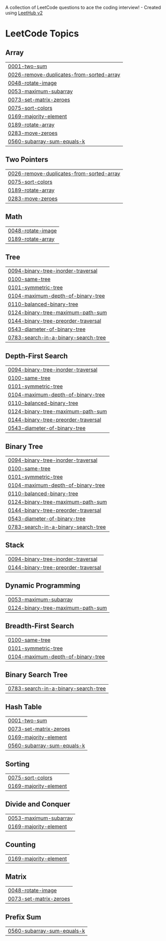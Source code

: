 A collection of LeetCode questions to ace the coding interview! - Created using [LeetHub v2](https://github.com/arunbhardwaj/LeetHub-2.0)
<!---LeetCode Topics Start-->
# LeetCode Topics
## Array
|  |
| ------- |
| [0001-two-sum](https://github.com/Jitendrasharma7375/Leetcode-Codes/tree/master/0001-two-sum) |
| [0026-remove-duplicates-from-sorted-array](https://github.com/Jitendrasharma7375/Leetcode-Codes/tree/master/0026-remove-duplicates-from-sorted-array) |
| [0048-rotate-image](https://github.com/Jitendrasharma7375/Leetcode-Codes/tree/master/0048-rotate-image) |
| [0053-maximum-subarray](https://github.com/Jitendrasharma7375/Leetcode-Codes/tree/master/0053-maximum-subarray) |
| [0073-set-matrix-zeroes](https://github.com/Jitendrasharma7375/Leetcode-Codes/tree/master/0073-set-matrix-zeroes) |
| [0075-sort-colors](https://github.com/Jitendrasharma7375/Leetcode-Codes/tree/master/0075-sort-colors) |
| [0169-majority-element](https://github.com/Jitendrasharma7375/Leetcode-Codes/tree/master/0169-majority-element) |
| [0189-rotate-array](https://github.com/Jitendrasharma7375/Leetcode-Codes/tree/master/0189-rotate-array) |
| [0283-move-zeroes](https://github.com/Jitendrasharma7375/Leetcode-Codes/tree/master/0283-move-zeroes) |
| [0560-subarray-sum-equals-k](https://github.com/Jitendrasharma7375/Leetcode-Codes/tree/master/0560-subarray-sum-equals-k) |
## Two Pointers
|  |
| ------- |
| [0026-remove-duplicates-from-sorted-array](https://github.com/Jitendrasharma7375/Leetcode-Codes/tree/master/0026-remove-duplicates-from-sorted-array) |
| [0075-sort-colors](https://github.com/Jitendrasharma7375/Leetcode-Codes/tree/master/0075-sort-colors) |
| [0189-rotate-array](https://github.com/Jitendrasharma7375/Leetcode-Codes/tree/master/0189-rotate-array) |
| [0283-move-zeroes](https://github.com/Jitendrasharma7375/Leetcode-Codes/tree/master/0283-move-zeroes) |
## Math
|  |
| ------- |
| [0048-rotate-image](https://github.com/Jitendrasharma7375/Leetcode-Codes/tree/master/0048-rotate-image) |
| [0189-rotate-array](https://github.com/Jitendrasharma7375/Leetcode-Codes/tree/master/0189-rotate-array) |
## Tree
|  |
| ------- |
| [0094-binary-tree-inorder-traversal](https://github.com/Jitendrasharma7375/Leetcode-Codes/tree/master/0094-binary-tree-inorder-traversal) |
| [0100-same-tree](https://github.com/Jitendrasharma7375/Leetcode-Codes/tree/master/0100-same-tree) |
| [0101-symmetric-tree](https://github.com/Jitendrasharma7375/Leetcode-Codes/tree/master/0101-symmetric-tree) |
| [0104-maximum-depth-of-binary-tree](https://github.com/Jitendrasharma7375/Leetcode-Codes/tree/master/0104-maximum-depth-of-binary-tree) |
| [0110-balanced-binary-tree](https://github.com/Jitendrasharma7375/Leetcode-Codes/tree/master/0110-balanced-binary-tree) |
| [0124-binary-tree-maximum-path-sum](https://github.com/Jitendrasharma7375/Leetcode-Codes/tree/master/0124-binary-tree-maximum-path-sum) |
| [0144-binary-tree-preorder-traversal](https://github.com/Jitendrasharma7375/Leetcode-Codes/tree/master/0144-binary-tree-preorder-traversal) |
| [0543-diameter-of-binary-tree](https://github.com/Jitendrasharma7375/Leetcode-Codes/tree/master/0543-diameter-of-binary-tree) |
| [0783-search-in-a-binary-search-tree](https://github.com/Jitendrasharma7375/Leetcode-Codes/tree/master/0783-search-in-a-binary-search-tree) |
## Depth-First Search
|  |
| ------- |
| [0094-binary-tree-inorder-traversal](https://github.com/Jitendrasharma7375/Leetcode-Codes/tree/master/0094-binary-tree-inorder-traversal) |
| [0100-same-tree](https://github.com/Jitendrasharma7375/Leetcode-Codes/tree/master/0100-same-tree) |
| [0101-symmetric-tree](https://github.com/Jitendrasharma7375/Leetcode-Codes/tree/master/0101-symmetric-tree) |
| [0104-maximum-depth-of-binary-tree](https://github.com/Jitendrasharma7375/Leetcode-Codes/tree/master/0104-maximum-depth-of-binary-tree) |
| [0110-balanced-binary-tree](https://github.com/Jitendrasharma7375/Leetcode-Codes/tree/master/0110-balanced-binary-tree) |
| [0124-binary-tree-maximum-path-sum](https://github.com/Jitendrasharma7375/Leetcode-Codes/tree/master/0124-binary-tree-maximum-path-sum) |
| [0144-binary-tree-preorder-traversal](https://github.com/Jitendrasharma7375/Leetcode-Codes/tree/master/0144-binary-tree-preorder-traversal) |
| [0543-diameter-of-binary-tree](https://github.com/Jitendrasharma7375/Leetcode-Codes/tree/master/0543-diameter-of-binary-tree) |
## Binary Tree
|  |
| ------- |
| [0094-binary-tree-inorder-traversal](https://github.com/Jitendrasharma7375/Leetcode-Codes/tree/master/0094-binary-tree-inorder-traversal) |
| [0100-same-tree](https://github.com/Jitendrasharma7375/Leetcode-Codes/tree/master/0100-same-tree) |
| [0101-symmetric-tree](https://github.com/Jitendrasharma7375/Leetcode-Codes/tree/master/0101-symmetric-tree) |
| [0104-maximum-depth-of-binary-tree](https://github.com/Jitendrasharma7375/Leetcode-Codes/tree/master/0104-maximum-depth-of-binary-tree) |
| [0110-balanced-binary-tree](https://github.com/Jitendrasharma7375/Leetcode-Codes/tree/master/0110-balanced-binary-tree) |
| [0124-binary-tree-maximum-path-sum](https://github.com/Jitendrasharma7375/Leetcode-Codes/tree/master/0124-binary-tree-maximum-path-sum) |
| [0144-binary-tree-preorder-traversal](https://github.com/Jitendrasharma7375/Leetcode-Codes/tree/master/0144-binary-tree-preorder-traversal) |
| [0543-diameter-of-binary-tree](https://github.com/Jitendrasharma7375/Leetcode-Codes/tree/master/0543-diameter-of-binary-tree) |
| [0783-search-in-a-binary-search-tree](https://github.com/Jitendrasharma7375/Leetcode-Codes/tree/master/0783-search-in-a-binary-search-tree) |
## Stack
|  |
| ------- |
| [0094-binary-tree-inorder-traversal](https://github.com/Jitendrasharma7375/Leetcode-Codes/tree/master/0094-binary-tree-inorder-traversal) |
| [0144-binary-tree-preorder-traversal](https://github.com/Jitendrasharma7375/Leetcode-Codes/tree/master/0144-binary-tree-preorder-traversal) |
## Dynamic Programming
|  |
| ------- |
| [0053-maximum-subarray](https://github.com/Jitendrasharma7375/Leetcode-Codes/tree/master/0053-maximum-subarray) |
| [0124-binary-tree-maximum-path-sum](https://github.com/Jitendrasharma7375/Leetcode-Codes/tree/master/0124-binary-tree-maximum-path-sum) |
## Breadth-First Search
|  |
| ------- |
| [0100-same-tree](https://github.com/Jitendrasharma7375/Leetcode-Codes/tree/master/0100-same-tree) |
| [0101-symmetric-tree](https://github.com/Jitendrasharma7375/Leetcode-Codes/tree/master/0101-symmetric-tree) |
| [0104-maximum-depth-of-binary-tree](https://github.com/Jitendrasharma7375/Leetcode-Codes/tree/master/0104-maximum-depth-of-binary-tree) |
## Binary Search Tree
|  |
| ------- |
| [0783-search-in-a-binary-search-tree](https://github.com/Jitendrasharma7375/Leetcode-Codes/tree/master/0783-search-in-a-binary-search-tree) |
## Hash Table
|  |
| ------- |
| [0001-two-sum](https://github.com/Jitendrasharma7375/Leetcode-Codes/tree/master/0001-two-sum) |
| [0073-set-matrix-zeroes](https://github.com/Jitendrasharma7375/Leetcode-Codes/tree/master/0073-set-matrix-zeroes) |
| [0169-majority-element](https://github.com/Jitendrasharma7375/Leetcode-Codes/tree/master/0169-majority-element) |
| [0560-subarray-sum-equals-k](https://github.com/Jitendrasharma7375/Leetcode-Codes/tree/master/0560-subarray-sum-equals-k) |
## Sorting
|  |
| ------- |
| [0075-sort-colors](https://github.com/Jitendrasharma7375/Leetcode-Codes/tree/master/0075-sort-colors) |
| [0169-majority-element](https://github.com/Jitendrasharma7375/Leetcode-Codes/tree/master/0169-majority-element) |
## Divide and Conquer
|  |
| ------- |
| [0053-maximum-subarray](https://github.com/Jitendrasharma7375/Leetcode-Codes/tree/master/0053-maximum-subarray) |
| [0169-majority-element](https://github.com/Jitendrasharma7375/Leetcode-Codes/tree/master/0169-majority-element) |
## Counting
|  |
| ------- |
| [0169-majority-element](https://github.com/Jitendrasharma7375/Leetcode-Codes/tree/master/0169-majority-element) |
## Matrix
|  |
| ------- |
| [0048-rotate-image](https://github.com/Jitendrasharma7375/Leetcode-Codes/tree/master/0048-rotate-image) |
| [0073-set-matrix-zeroes](https://github.com/Jitendrasharma7375/Leetcode-Codes/tree/master/0073-set-matrix-zeroes) |
## Prefix Sum
|  |
| ------- |
| [0560-subarray-sum-equals-k](https://github.com/Jitendrasharma7375/Leetcode-Codes/tree/master/0560-subarray-sum-equals-k) |
<!---LeetCode Topics End-->